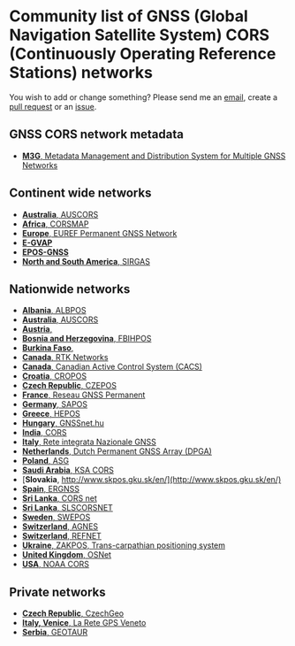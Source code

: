 #  Community list of GNSS (Global Navigation Satellite System) CORS (Continuously Operating Reference Stations) networks

You wish to add or change something? Please send me an [email](mailto:mvarga1989@gmail.com), create a [pull request](https://github.com/mvarga1989/GNSS-CORS-RTK-networks/pulls) or an [issue](https://github.com/mvarga1989/GNSS-CORS-RTK-networks/issues).
## GNSS CORS network metadata
- [**M3G**, Metadata Management and Distribution System for Multiple GNSS Networks](https://gnss-metadata.eu/site/ocoverview)


## Continent wide networks
- [**Australia**, AUSCORS](https://www.auscors.ga.gov.au/status/)
- [**Africa**, CORSMAP](http://corsmap.com/)
- [**Europe**, EUREF Permanent GNSS Network](https://www.epncb.oma.be/)
- [**E-GVAP**]()
- [**EPOS-GNSS**]()
- [**North and South America**, SIRGAS](https://sirgas.ipgh.org/en/gnss-network/introduction/)


## Nationwide networks
- [**Albania**, ALBPOS](https://krgjsh.asig.gov.al/?page_id=1210&lang=en)
- [**Australia**, AUSCORS](https://www.auscors.ga.gov.au/status/)
- [**Austria**, ]()
- [**Bosnia and Herzegovina**, FBIHPOS](http://fbihpos.katastar.ba/SBC/Account/Index?returnUrl=%2FSBC%2FAdmin)
- [**Burkina Faso**, ](http://bfcors.net/)
- [**Canada**, RTK Networks](https://webapp.geod.nrcan.gc.ca/geod/data-donnees/rtk.php?locale=en)
- [**Canada**, Canadian Active Control System (CACS)](https://webapp.geod.nrcan.gc.ca/geod/data-donnees/cacs-scca.php?locale=en)
- [**Croatia**, CROPOS](http://195.29.198.194/Map/SensorMap.aspx)
- [**Czech Republic**, CZEPOS](http://czepos.cuzk.cz/)
- [**France**, Reseau GNSS Permanent](http://rgp.ign.fr/STATIONS/)
- [**Germany**, SAPOS](https://sapos.de/)
- [**Greece**, HEPOS](https://www.hepos.gr/)
- [**Hungary**, GNSSnet.hu](https://www.gnssnet.hu/)
- [**India**, CORS](http://103.205.244.106/)
- [**Italy**, Rete integrata Nazionale GNSS](http://ring.gm.ingv.it/) [](http://retegnssveneto.cisas.unipd.it/gpsitn/)
- [**Netherlands**, Dutch Permanent GNSS Array (DPGA)](http://gnss1.tudelft.nl/dpga/)
- [**Poland**, ASG](http://www.asgeupos.pl/index.php)
- [**Saudi Arabia**, KSA CORS](https://gasgi.gov.sa/en/products/geodesy/pages/ksa-cors.aspx)
- [**Slovakia**, http://www.skpos.gku.sk/en/](http://www.skpos.gku.sk/en/)
- [**Spain**, ERGNSS](https://www.ign.es/web/ign/portal/gds-gnss-estaciones-permanentes)
- [**Sri Lanka**, CORS net](https://corsnet.lk/)
- [**Sri Lanka**, SLSCORSNET](http://www.slcorsnet.survey.gov.lk/)
- [**Sweden**, SWEPOS](https://swepos.lantmateriet.se/)
- [**Switzerland**, AGNES](http://pnac.swisstopo.admin.ch/pages/en/agnes-status.html)
- [**Switzerland**, REFNET](https://www.refnet.ch/)
- [**Ukraine**, ZAKPOS, Trans-carpathian positioning system](http://zakpos.zakgeo.com.ua/index.php?option=com_content&task=view&id=18&Itemid=86)
- [**United Kingdom**, OSNet](https://www.ordnancesurvey.co.uk/gps/os-net-rinex-data/)
- [**USA**, NOAA CORS](https://geodesy.noaa.gov/CORS_Map/)

## Private networks
- [**Czech Republic**, CzechGeo](https://www.pecny.cz/CzechGeo/)
- [**Italy, Venice**, La Rete GPS Veneto](http://retegnssveneto.cisas.unipd.it/Web/page.php?pid=gmap&link=Stazioni_GNSS&chain=6)
- [**Serbia**, GEOTAUR](https://geotaur.com/geotaurnet-cors-network/)


